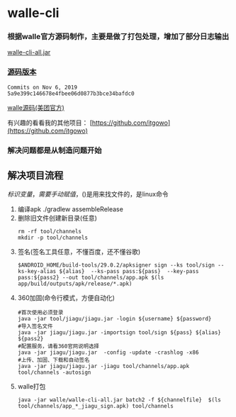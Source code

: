 # walle-cli

### 根据walle官方源码制作，主要是做了打包处理，增加了部分日志输出

[walle-cli-all.jar](walle-cli-all.jar)

### [源码版本](https://github.com/Meituan-Dianping/walle/commit/5a9e399c146678e4fbee06d0877b3bce34bafdc0)
 ```
Commits on Nov 6, 2019
5a9e399c146678e4fbee06d0877b3bce34bafdc0
 ```

[walle源码(美团官方)](https://github.com/Meituan-Dianping/walle)

有兴趣的看看我的其他项目： [https://github.com/itgowo](https://github.com/itgowo)


### 解决问题都是从制造问题开始
## 解决项目流程
${}标识变量，需要手动赋值，$()是用来找文件的，是linux命令
1. 编译apk ./gradlew assembleRelease
2. 删除旧文件创建新目录(任意)
    ```
    rm -rf tool/channels
    mkdir -p tool/channels
    ```
3. 签名(签名工具任意，不懂百度，还不懂谷歌)
    ```
    $ANDROID_HOME/build-tools/29.0.2/apksigner sign --ks tool/sign --ks-key-alias ${alias}  --ks-pass pass:${pass}  --key-pass pass:${pass2} --out tool/channels/app.apk $(ls app/build/outputs/apk/release/*.apk)
    ```
4. 360加固(命令行模式，方便自动化)
    ``` 
   #首次使用必须登录
    java -jar tool/jiagu/jiagu.jar -login ${username} ${password}
   #导入签名文件
   java -jar jiagu/jiagu.jar -importsign tool/sign ${pass} ${alias} ${pass2}
   #配置服务，请看360官网说明选择
   java -jar jiagu/jiagu.jar  -config -update -crashlog -x86
   #上传、加固、下载和自动签名
   java -jar jiagu/jiagu.jar -jiagu tool/channels/app.apk tool/channels -autosign
    ```
5. walle打包
    ``` 
    java -jar walle/walle-cli-all.jar batch2 -f ${channelfile}  $(ls tool/channels/app_*_jiagu_sign.apk) tool/channels
    ```
 